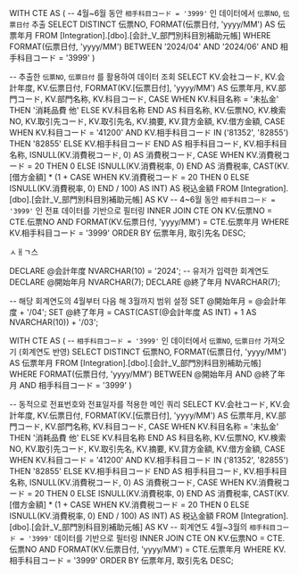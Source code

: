 WITH CTE AS (
    -- 4월~6월 동안 `相手科目コード = '3999'` 인 데이터에서 `伝票NO`, `伝票日付` 추출
    SELECT DISTINCT 伝票NO, FORMAT(伝票日付, 'yyyy/MM') AS 伝票年月
    FROM [Integration].[dbo].[会計_V_部門別科目別補助元帳]
    WHERE FORMAT(伝票日付, 'yyyy/MM') BETWEEN '2024/04' AND '2024/06'
      AND 相手科目コード = '3999'
)

-- 추출한 `伝票NO`, `伝票日付` 를 활용하여 데이터 조회
SELECT 
    KV.会社コード, KV.会計年度, KV.伝票日付, 
    FORMAT(KV.[伝票日付], 'yyyy/MM') AS 伝票年月, 
    KV.部門コード, KV.部門名称, KV.科目コード, 
    CASE 
        WHEN KV.科目名称 = '未払金' THEN '消耗品費 他' 
        ELSE KV.科目名称 
    END AS 科目名称, 
    KV.伝票NO, KV.検索NO, KV.取引先コード, KV.取引先名, 
    KV.摘要, KV.貸方金額, KV.借方金額, 
    CASE 
        WHEN KV.科目コード = '41200' AND KV.相手科目コード IN ('81352', '82855') 
        THEN '82855' 
        ELSE KV.相手科目コード 
    END AS 相手科目コード, 
    KV.相手科目名称, 
    ISNULL(KV.消費税コード, 0) AS 消費税コード, 
    CASE 
        WHEN KV.消費税コード = 20 THEN 0 
        ELSE ISNULL(KV.消費税率, 0) 
    END AS 消費税率, 
    CAST(KV.[借方金額] * (1 + CASE WHEN KV.消費税コード = 20 THEN 0 ELSE ISNULL(KV.消費税率, 0) END / 100) AS INT) AS 税込金額
FROM [Integration].[dbo].[会計_V_部門別科目別補助元帳] AS KV
-- 4~6월 동안 `相手科目コード = '3999'` 인 전표 데이터를 기반으로 필터링
INNER JOIN CTE ON KV.伝票NO = CTE.伝票NO
               AND FORMAT(KV.伝票日付, 'yyyy/MM') = CTE.伝票年月
WHERE KV.相手科目コード = '3999'
ORDER BY 伝票年月, 取引先名 DESC;




ㅅㅐㄱ스

DECLARE @会計年度 NVARCHAR(10) = '2024'; -- 유저가 입력한 회계연도
DECLARE @開始年月 NVARCHAR(7);
DECLARE @終了年月 NVARCHAR(7);

-- 해당 회계연도의 4월부터 다음 해 3월까지 범위 설정
SET @開始年月 = @会計年度 + '/04';
SET @終了年月 = CAST(CAST(@会計年度 AS INT) + 1 AS NVARCHAR(10)) + '/03';

WITH CTE AS (
    -- `相手科目コード = '3999'` 인 데이터에서 `伝票NO`, `伝票日付` 가져오기 (회계연도 반영)
    SELECT DISTINCT 伝票NO, FORMAT(伝票日付, 'yyyy/MM') AS 伝票年月
    FROM [Integration].[dbo].[会計_V_部門別科目別補助元帳]
    WHERE FORMAT(伝票日付, 'yyyy/MM') BETWEEN @開始年月 AND @終了年月
      AND 相手科目コード = '3999'
)

-- 동적으로 전표번호와 전표일자를 적용한 메인 쿼리
SELECT 
    KV.会社コード, KV.会計年度, KV.伝票日付, 
    FORMAT(KV.[伝票日付], 'yyyy/MM') AS 伝票年月, 
    KV.部門コード, KV.部門名称, KV.科目コード, 
    CASE 
        WHEN KV.科目名称 = '未払金' THEN '消耗品費 他' 
        ELSE KV.科目名称 
    END AS 科目名称, 
    KV.伝票NO, KV.検索NO, KV.取引先コード, KV.取引先名, 
    KV.摘要, KV.貸方金額, KV.借方金額, 
    CASE 
        WHEN KV.科目コード = '41200' AND KV.相手科目コード IN ('81352', '82855') 
        THEN '82855' 
        ELSE KV.相手科目コード 
    END AS 相手科目コード, 
    KV.相手科目名称, 
    ISNULL(KV.消費税コード, 0) AS 消費税コード, 
    CASE 
        WHEN KV.消費税コード = 20 THEN 0 
        ELSE ISNULL(KV.消費税率, 0) 
    END AS 消費税率, 
    CAST(KV.[借方金額] * (1 + CASE WHEN KV.消費税コード = 20 THEN 0 ELSE ISNULL(KV.消費税率, 0) END / 100) AS INT) AS 税込金額
FROM [Integration].[dbo].[会計_V_部門別科目別補助元帳] AS KV
-- 회계연도 4월~3월의 `相手科目コード = '3999'` 데이터를 기반으로 필터링
INNER JOIN CTE ON KV.伝票NO = CTE.伝票NO
               AND FORMAT(KV.伝票日付, 'yyyy/MM') = CTE.伝票年月
WHERE KV.相手科目コード = '3999'
ORDER BY 伝票年月, 取引先名 DESC;